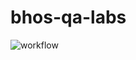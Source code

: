 # bhos-qa-labs

![workflow](https://github.com/AminaIsazada/bhos-qa-labs/actions/workflows/gradle.yml/badge.svg)
